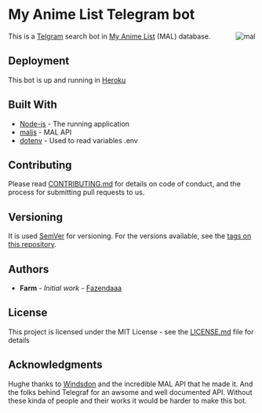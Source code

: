 # My Anime List Telegram bot


<img src="http://img05.deviantart.net/1d5b/i/2014/101/c/c/myanimelist___logo_by_theresonly1cryo-d7dzp0l.png" alt="mal" align="right" />

This is a [Telgram](https://telegram.org) search bot in [My Anime List](https://myanimelist.net) (MAL) database.

## Deployment

This bot is up and running in [Heroku](https://www.heroku.com/home)

## Built With

* [Node-js](https://nodejs.org/en/) - The running application
* [maljs](https://github.com/Windsdon/maljs) - MAL API
* [dotenv](https://github.com/motdotla/dotenv) - Used to read variables .env

## Contributing

Please read [CONTRIBUTING.md](https://github.com/Fazendaaa/My_anime_list_telegram_bot/blob/master/CONTRIBUTING.md) for details on code of conduct, and the process for submitting pull requests to us.

## Versioning

It is used [SemVer](http://semver.org/) for versioning. For the versions available, see the [tags on this repository](https://github.com/Fazendaaa/My_anime_list_telegram_bot/tags). 

## Authors

* **Farm** - *Initial work* - [Fazendaaa](https://github.com/Fazendaaa)

## License

This project is licensed under the MIT License - see the [LICENSE.md](https://github.com/Fazendaaa/My_anime_list_telegram_bot/blob/master/LICENSE) file for details

## Acknowledgments

Hughe thanks to [Windsdon](https://github.com/Windsdon) and the incredible MAL API that he made it. And the folks behind Telegraf for an awsome and well documented API. Without these kinda of people and their works it would be harder to make this bot.